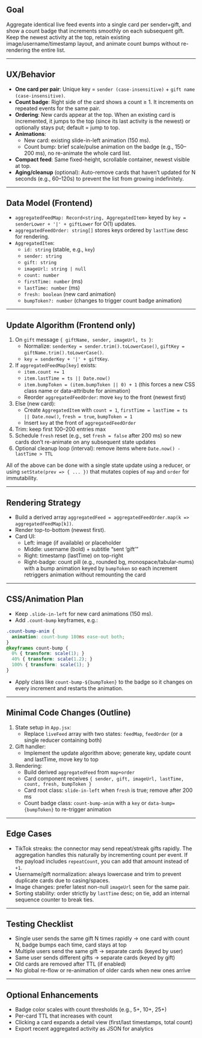 ## Goal

Aggregate identical live feed events into a single card per sender+gift, and show a count badge that increments smoothly on each subsequent gift. Keep the newest activity at the top, retain existing image/username/timestamp layout, and animate count bumps without re-rendering the entire list.

---

## UX/Behavior

- **One card per pair**: Unique key = `sender (case-insensitive)` + `gift name (case-insensitive)`.
- **Count badge**: Right side of the card shows a count ≥ 1. It increments on repeated events for the same pair.
- **Ordering**: New cards appear at the top. When an existing card is incremented, it jumps to the top (since its last activity is the newest) or optionally stays put; default = jump to top.
- **Animations**:
  - New card: existing slide-in-left animation (150 ms).
  - Count bump: brief scale/pulse animation on the badge (e.g., 150–200 ms), no re-animate the whole card list.
- **Compact feed**: Same fixed-height, scrollable container, newest visible at top.
- **Aging/cleanup** (optional): Auto-remove cards that haven’t updated for N seconds (e.g., 60–120s) to prevent the list from growing indefinitely.

---

## Data Model (Frontend)

- `aggregatedFeedMap: Record<string, AggregatedItem>` keyed by `key = senderLower + '|' + giftLower` for O(1) updates.
- `aggregatedFeedOrder: string[]` stores keys ordered by `lastTime` desc for rendering.
- `AggregatedItem`:
  - `id: string` (stable, e.g., `key`)
  - `sender: string`
  - `gift: string`
  - `imageUrl: string | null`
  - `count: number`
  - `firstTime: number` (ms)
  - `lastTime: number` (ms)
  - `fresh: boolean` (new card animation)
  - `bumpToken?: number` (changes to trigger count badge animation)

---

## Update Algorithm (Frontend only)

1. On `gift` message `{ giftName, sender, imageUrl, ts }`:
   - Normalize: `senderKey = sender.trim().toLowerCase()`, `giftKey = giftName.trim().toLowerCase()`.
   - `key = senderKey + '|' + giftKey`.
2. If `aggregatedFeedMap[key]` exists:
   - `item.count += 1`
   - `item.lastTime = ts || Date.now()`
   - `item.bumpToken = (item.bumpToken || 0) + 1` (this forces a new CSS class name or data-attribute for animation)
   - Reorder `aggregatedFeedOrder`: move `key` to the front (newest first)
3. Else (new card):
   - Create `AggregatedItem` with `count = 1`, `firstTime = lastTime = ts || Date.now()`, `fresh = true`, `bumpToken = 1`
   - Insert `key` at the front of `aggregatedFeedOrder`
4. Trim: keep first 100–200 entries max
5. Schedule `fresh` reset (e.g., set `fresh = false` after 200 ms) so new cards don’t re-animate on any subsequent state updates
6. Optional cleanup loop (interval): remove items where `Date.now() - lastTime > TTL`

All of the above can be done with a single state update using a reducer, or using `setState(prev => { ... })` that mutates copies of `map` and `order` for immutability.

---

## Rendering Strategy

- Build a derived array `aggregatedFeed = aggregatedFeedOrder.map(k => aggregatedFeedMap[k])`.
- Render top-to-bottom (newest first).
- Card UI:
  - Left: image (if available) or placeholder
  - Middle: username (bold) + subtitle “sent ‘gift’”
  - Right: timestamp (lastTime) on top-right
  - Right-badge: count pill (e.g., rounded bg, monospace/tabular-nums) with a bump animation keyed by `bumpToken` so each increment retriggers animation without remounting the card

---

## CSS/Animation Plan

- Keep `.slide-in-left` for new card animations (150 ms).
- Add `.count-bump` keyframes, e.g.:

```css
.count-bump-anim {
  animation: count-bump 180ms ease-out both;
}
@keyframes count-bump {
  0% { transform: scale(1); }
  40% { transform: scale(1.2); }
  100% { transform: scale(1); }
}
```

- Apply class like `count-bump-${bumpToken}` to the badge so it changes on every increment and restarts the animation.

---

## Minimal Code Changes (Outline)

1. State setup in `App.jsx`:
   - Replace `liveFeed` array with two states: `feedMap`, `feedOrder` (or a single reducer containing both)
2. Gift handler:
   - Implement the update algorithm above; generate key, update count and lastTime, move key to top
3. Rendering:
   - Build derived `aggregatedFeed` from `map+order`
   - Card component receives `{ sender, gift, imageUrl, lastTime, count, fresh, bumpToken }`
   - Card root class: `slide-in-left` when `fresh` is true; remove after 200 ms
   - Count badge class: `count-bump-anim` with a `key` or `data-bump={bumpToken}` to re-trigger animation

---

## Edge Cases

- TikTok streaks: the connector may send repeat/streak gifts rapidly. The aggregation handles this naturally by incrementing count per event. If the payload includes `repeatCount`, you can add that amount instead of `+1`.
- Username/gift normalization: always lowercase and trim to prevent duplicate cards due to casing/spaces.
- Image changes: prefer latest non-null `imageUrl` seen for the same pair.
- Sorting stability: order strictly by `lastTime` desc; on tie, add an internal sequence counter to break ties.

---

## Testing Checklist

- Single user sends the same gift N times rapidly → one card with count N, badge bumps each time, card stays at top
- Multiple users send the same gift → separate cards (keyed by user)
- Same user sends different gifts → separate cards (keyed by gift)
- Old cards are removed after TTL (if enabled)
- No global re-flow or re-animation of older cards when new ones arrive

---

## Optional Enhancements

- Badge color scales with count thresholds (e.g., 5+, 10+, 25+)
- Per-card TTL that increases with count
- Clicking a card expands a detail view (first/last timestamps, total count)
- Export recent aggregated activity as JSON for analytics


